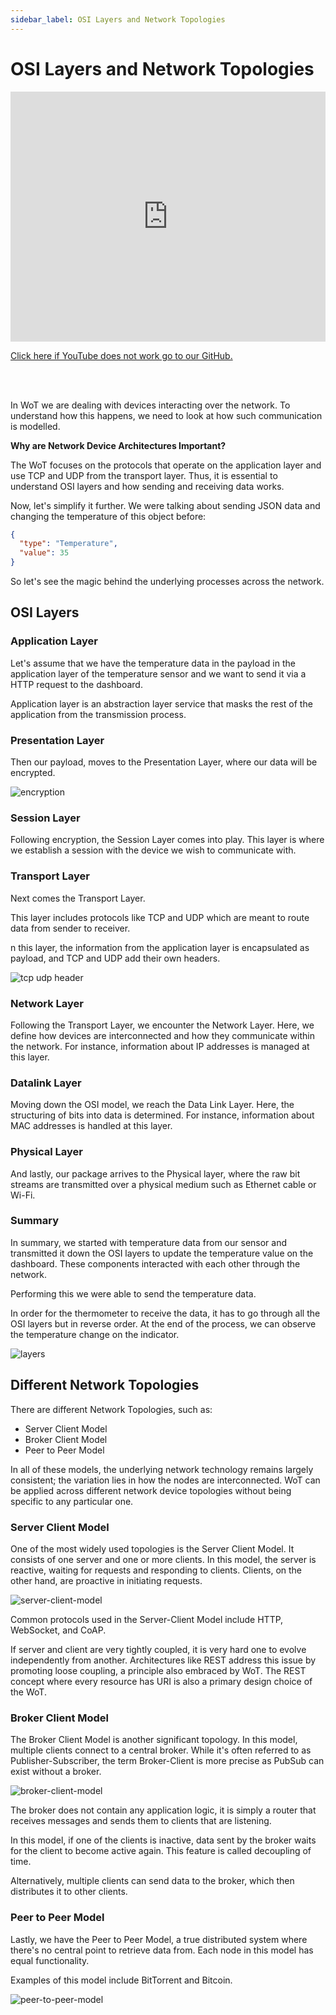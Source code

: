 ```yaml
---
sidebar_label: OSI Layers and Network Topologies
---
```


# OSI Layers and Network Topologies

<iframe width="100%" height="400" src="https://www.youtube.com/embed/YwDKvzEDwsE?si=HmYy2yVEevbM1Jhx" title="YouTube video player" frameborder="0" allow="accelerometer; autoplay; clipboard-write; encrypted-media; gyroscope; picture-in-picture; web-share" referrerpolicy="strict-origin-when-cross-origin" allowfullscreen></iframe>

<a href = "https://github.com/w3c/wot-cg/blob/main/Tutorials/whatiswot/9-OSI_Layers/9-OSI-Layers.mp4">Click here if YouTube does not work go to our GitHub.</a>  

<br />
<br />

In WoT we are dealing with devices interacting over the network. To understand how this happens, we need to look at how such communication is modelled.

**Why are Network Device Architectures Important?**

The WoT focuses on the protocols that operate on the application layer and use TCP and UDP from the transport layer. Thus, it is essential to understand OSI layers and how sending and receiving data works.

Now, let's simplify it further. We were talking about sending JSON data and changing the temperature of this object before:

```json
{
  "type": "Temperature",
  "value": 35
}
```

So let's see the magic behind the underlying processes across the network.

## OSI Layers

### Application Layer

Let's assume that we have the temperature data in the payload in the application layer of the temperature sensor and we want to send it via a HTTP request to the dashboard.

Application layer is an abstraction layer service that masks the rest of the application from the transmission process.

### Presentation Layer

Then our payload, moves to the Presentation Layer, where our data will be encrypted.

![encryption](/img/9-OSI-Layers/encryption.png)

### Session Layer

Following encryption, the Session Layer comes into play. This layer is where we establish a session with the device we wish to communicate with.

### Transport Layer

Next comes the Transport Layer.

This layer includes protocols like TCP and UDP which are meant to route data from sender to receiver.

n this layer, the information from the application layer is encapsulated as payload, and TCP and UDP add their own headers.

![tcp udp header](/img/9-OSI-Layers/tcp-udp-header.png)

### Network Layer

Following the Transport Layer, we encounter the Network Layer. Here, we define how devices are interconnected and how they communicate within the network. For instance, information about IP addresses is managed at this layer.

### Datalink Layer

Moving down the OSI model, we reach the Data Link Layer. Here, the structuring of bits into data is determined. For instance, information about MAC addresses is handled at this layer.

### Physical Layer

And lastly, our package arrives to the Physical layer, where the raw bit streams are transmitted over a physical medium such as Ethernet cable or Wi-Fi.

### Summary

In summary, we started with temperature data from our sensor and transmitted it down the OSI layers to update the temperature value on the dashboard. These components interacted with each other through the network.

Performing this we were able to send the temperature data.

In order for the thermometer to receive the data, it has to go through all the OSI layers but in reverse order. At the end of the process, we can observe the temperature change on the indicator.

![layers](/img/tutorial/OSI-Layers/layers.png)

## Different Network Topologies

There are different Network Topologies, such as:

- Server Client Model
- Broker Client Model
- Peer to Peer Model

In all of these models, the underlying network technology remains largely consistent; the variation lies in how the nodes are interconnected. WoT can be applied across different network device topologies without being specific to any particular one.

### Server Client Model

One of the most widely used topologies is the Server Client Model. It consists of one server and one or more clients. In this model, the server is reactive, waiting for requests and responding to clients. Clients, on the other hand, are proactive in initiating requests.

![server-client-model](/img/9-OSI-Layers/server-client-model.png)

Common protocols used in the Server-Client Model include HTTP, WebSocket, and CoAP.

If server and client are very tightly coupled, it is very hard one to evolve independently from another. Architectures like REST address this issue by promoting loose coupling, a principle also embraced by WoT. The REST concept where every resource has URI is also a primary design choice of the WoT.

### Broker Client Model

The Broker Client Model is another significant topology. In this model, multiple clients connect to a central broker. While it's often referred to as Publisher-Subscriber, the term Broker-Client is more precise as PubSub can exist without a broker.

![broker-client-model](/img/9-OSI-Layers/broker-client-model.png)

The broker does not contain any application logic, it is simply a router that receives messages and sends them to clients that are listening.

In this model, if one of the clients is inactive, data sent by the broker waits for the client to become active again. This feature is called decoupling of time.

Alternatively, multiple clients can send data to the broker, which then distributes it to other clients.

### Peer to Peer Model

Lastly, we have the Peer to Peer Model, a true distributed system where there's no central point to retrieve data from. Each node in this model has equal functionality.

Examples of this model include BitTorrent and Bitcoin.

![peer-to-peer-model](/img/9-OSI-Layers/peer-to-peer-model.png)
